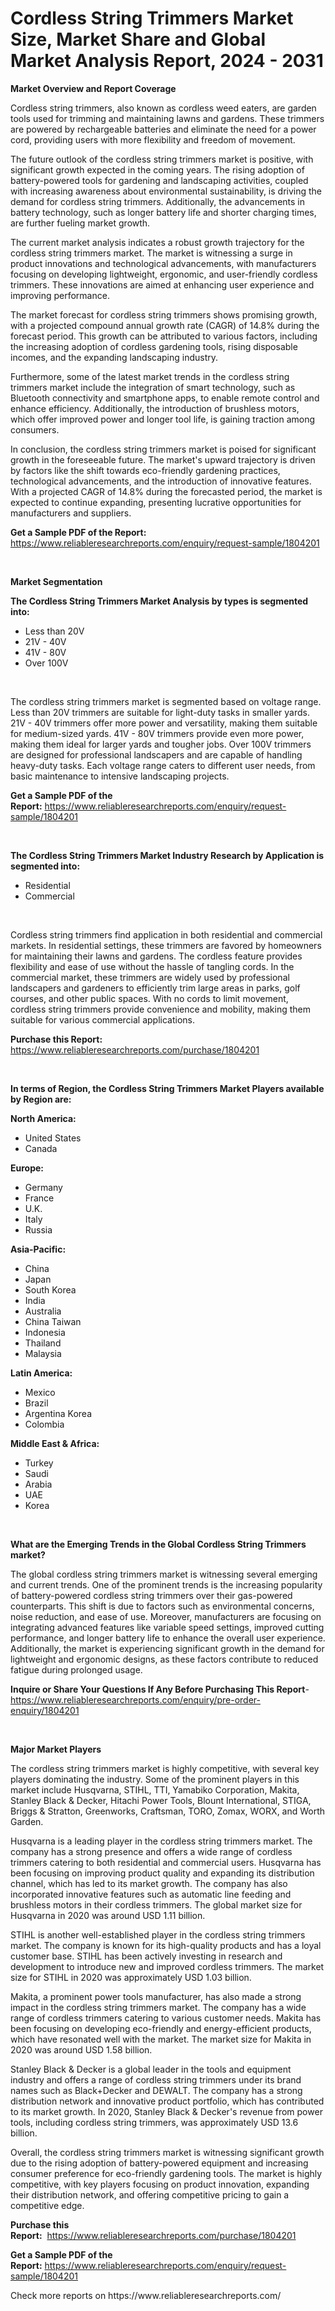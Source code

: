 <p><h1>Cordless String Trimmers Market Size, Market Share and Global Market Analysis Report, 2024 - 2031</h1></p><p><strong>Market Overview and Report Coverage</strong></p>
<p><p>Cordless string trimmers, also known as cordless weed eaters, are garden tools used for trimming and maintaining lawns and gardens. These trimmers are powered by rechargeable batteries and eliminate the need for a power cord, providing users with more flexibility and freedom of movement.</p><p>The future outlook of the cordless string trimmers market is positive, with significant growth expected in the coming years. The rising adoption of battery-powered tools for gardening and landscaping activities, coupled with increasing awareness about environmental sustainability, is driving the demand for cordless string trimmers. Additionally, the advancements in battery technology, such as longer battery life and shorter charging times, are further fueling market growth.</p><p>The current market analysis indicates a robust growth trajectory for the cordless string trimmers market. The market is witnessing a surge in product innovations and technological advancements, with manufacturers focusing on developing lightweight, ergonomic, and user-friendly cordless trimmers. These innovations are aimed at enhancing user experience and improving performance.</p><p>The market forecast for cordless string trimmers shows promising growth, with a projected compound annual growth rate (CAGR) of 14.8% during the forecast period. This growth can be attributed to various factors, including the increasing adoption of cordless gardening tools, rising disposable incomes, and the expanding landscaping industry.</p><p>Furthermore, some of the latest market trends in the cordless string trimmers market include the integration of smart technology, such as Bluetooth connectivity and smartphone apps, to enable remote control and enhance efficiency. Additionally, the introduction of brushless motors, which offer improved power and longer tool life, is gaining traction among consumers.</p><p>In conclusion, the cordless string trimmers market is poised for significant growth in the foreseeable future. The market's upward trajectory is driven by factors like the shift towards eco-friendly gardening practices, technological advancements, and the introduction of innovative features. With a projected CAGR of 14.8% during the forecasted period, the market is expected to continue expanding, presenting lucrative opportunities for manufacturers and suppliers.</p></p>
<p><strong>Get a Sample PDF of the Report:</strong> <a href="https://www.reliableresearchreports.com/enquiry/request-sample/1804201">https://www.reliableresearchreports.com/enquiry/request-sample/1804201</a></p>
<p>&nbsp;</p>
<p><strong>Market Segmentation</strong></p>
<p><strong>The Cordless String Trimmers Market Analysis by types is segmented into:</strong></p>
<p><ul><li>Less than 20V</li><li>21V - 40V</li><li>41V - 80V</li><li>Over 100V</li></ul></p>
<p>&nbsp;</p>
<p><p>The cordless string trimmers market is segmented based on voltage range. Less than 20V trimmers are suitable for light-duty tasks in smaller yards. 21V - 40V trimmers offer more power and versatility, making them suitable for medium-sized yards. 41V - 80V trimmers provide even more power, making them ideal for larger yards and tougher jobs. Over 100V trimmers are designed for professional landscapers and are capable of handling heavy-duty tasks. Each voltage range caters to different user needs, from basic maintenance to intensive landscaping projects.</p></p>
<p><strong>Get a Sample PDF of the Report:</strong>&nbsp;<a href="https://www.reliableresearchreports.com/enquiry/request-sample/1804201">https://www.reliableresearchreports.com/enquiry/request-sample/1804201</a></p>
<p>&nbsp;</p>
<p><strong>The Cordless String Trimmers Market Industry Research by Application is segmented into:</strong></p>
<p><ul><li>Residential</li><li>Commercial</li></ul></p>
<p>&nbsp;</p>
<p><p>Cordless string trimmers find application in both residential and commercial markets. In residential settings, these trimmers are favored by homeowners for maintaining their lawns and gardens. The cordless feature provides flexibility and ease of use without the hassle of tangling cords. In the commercial market, these trimmers are widely used by professional landscapers and gardeners to efficiently trim large areas in parks, golf courses, and other public spaces. With no cords to limit movement, cordless string trimmers provide convenience and mobility, making them suitable for various commercial applications.</p></p>
<p><strong>Purchase this Report:</strong>&nbsp; <a href="https://www.reliableresearchreports.com/purchase/1804201">https://www.reliableresearchreports.com/purchase/1804201</a></p>
<p>&nbsp;</p>
<p><strong>In terms of Region, the Cordless String Trimmers Market Players available by Region are:</strong></p>
<p>
    <p> <strong> North America: </strong>
        <ul>
            <li>United States</li>
            <li>Canada</li>
        </ul>
        </p> 
    <p> <strong> Europe: </strong>
        <ul>
            <li>Germany</li>
            <li>France</li>
            <li>U.K.</li>
            <li>Italy</li>
            <li>Russia</li>
        </ul>
        </p> 
    <p> <strong> Asia-Pacific: </strong>
        <ul>
            <li>China</li>
            <li>Japan</li>
            <li>South Korea</li>
            <li>India</li>
            <li>Australia</li>
            <li>China Taiwan</li>
            <li>Indonesia</li>
            <li>Thailand</li>
            <li>Malaysia</li>
        </ul>
        </p> 
    <p> <strong> Latin America: </strong>
        <ul>
            <li>Mexico</li>
            <li>Brazil</li>
            <li>Argentina Korea</li>
            <li>Colombia</li>
        </ul>
        </p> 
    <p> <strong> Middle East & Africa: </strong>
        <ul>
            <li>Turkey</li>
            <li>Saudi</li>
            <li>Arabia</li>
            <li>UAE</li>
            <li>Korea</li>
        </ul>
    </p>
    </p>
<p>&nbsp;</p>
<p><strong>What are the Emerging Trends in the Global Cordless String Trimmers market?</strong></p>
<p><p>The global cordless string trimmers market is witnessing several emerging and current trends. One of the prominent trends is the increasing popularity of battery-powered cordless string trimmers over their gas-powered counterparts. This shift is due to factors such as environmental concerns, noise reduction, and ease of use. Moreover, manufacturers are focusing on integrating advanced features like variable speed settings, improved cutting performance, and longer battery life to enhance the overall user experience. Additionally, the market is experiencing significant growth in the demand for lightweight and ergonomic designs, as these factors contribute to reduced fatigue during prolonged usage.</p></p>
<p><strong>Inquire or Share Your Questions If Any Before Purchasing This Report</strong>- <a href="https://www.reliableresearchreports.com/enquiry/pre-order-enquiry/1804201">https://www.reliableresearchreports.com/enquiry/pre-order-enquiry/1804201</a></p>
<p>&nbsp;</p>
<p><strong>Major Market Players</strong></p>
<p><p>The cordless string trimmers market is highly competitive, with several key players dominating the industry. Some of the prominent players in this market include Husqvarna, STIHL, TTI, Yamabiko Corporation, Makita, Stanley Black & Decker, Hitachi Power Tools, Blount International, STIGA, Briggs & Stratton, Greenworks, Craftsman, TORO, Zomax, WORX, and Worth Garden.</p><p>Husqvarna is a leading player in the cordless string trimmers market. The company has a strong presence and offers a wide range of cordless trimmers catering to both residential and commercial users. Husqvarna has been focusing on improving product quality and expanding its distribution channel, which has led to its market growth. The company has also incorporated innovative features such as automatic line feeding and brushless motors in their cordless trimmers. The global market size for Husqvarna in 2020 was around USD 1.11 billion.</p><p>STIHL is another well-established player in the cordless string trimmers market. The company is known for its high-quality products and has a loyal customer base. STIHL has been actively investing in research and development to introduce new and improved cordless trimmers. The market size for STIHL in 2020 was approximately USD 1.03 billion.</p><p>Makita, a prominent power tools manufacturer, has also made a strong impact in the cordless string trimmers market. The company has a wide range of cordless trimmers catering to various customer needs. Makita has been focusing on developing eco-friendly and energy-efficient products, which have resonated well with the market. The market size for Makita in 2020 was around USD 1.58 billion.</p><p>Stanley Black & Decker is a global leader in the tools and equipment industry and offers a range of cordless string trimmers under its brand names such as Black+Decker and DEWALT. The company has a strong distribution network and innovative product portfolio, which has contributed to its market growth. In 2020, Stanley Black & Decker's revenue from power tools, including cordless string trimmers, was approximately USD 13.6 billion.</p><p>Overall, the cordless string trimmers market is witnessing significant growth due to the rising adoption of battery-powered equipment and increasing consumer preference for eco-friendly gardening tools. The market is highly competitive, with key players focusing on product innovation, expanding their distribution network, and offering competitive pricing to gain a competitive edge.</p></p>
<p><strong>Purchase this Report:</strong>&nbsp;&nbsp;<a href="https://www.reliableresearchreports.com/purchase/1804201">https://www.reliableresearchreports.com/purchase/1804201</a></p>
<p></p>
<p><strong>Get a Sample PDF of the Report:</strong>&nbsp;<a href="https://www.reliableresearchreports.com/enquiry/request-sample/1804201">https://www.reliableresearchreports.com/enquiry/request-sample/1804201</a></p>
<p>Check more reports on https://www.reliableresearchreports.com/</p>